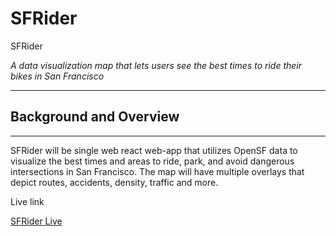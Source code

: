 # SFRider
SFRider

_A data visualization map that lets users see the best times to ride their bikes in San Francisco_





***
## Background and Overview
***

SFRider will be single web react web-app that utilizes OpenSF data to visualize the best times and areas to ride, park, and avoid dangerous intersections in San Francisco. The map will have multiple overlays that depict routes, accidents, density, traffic and more. 

Live link 

[SFRider Live](https://rawbdata.github.io/SFRider/ "SFrider")


